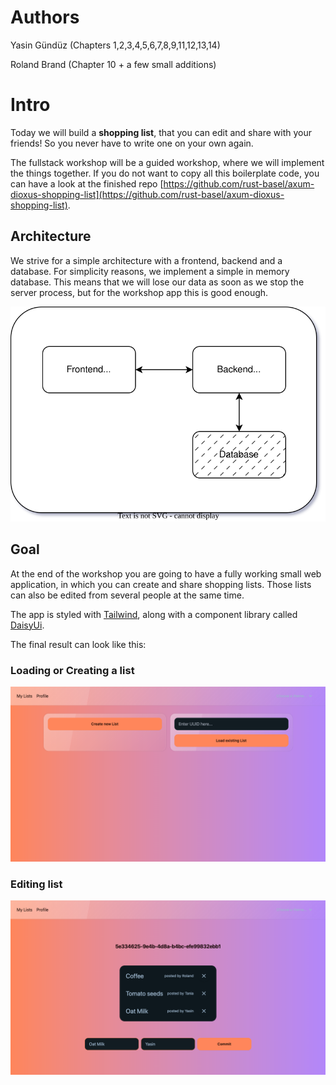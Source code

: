 # Authors
Yasin Gündüz (Chapters 1,2,3,4,5,6,7,8,9,11,12,13,14)

Roland Brand (Chapter 10 + a few small additions)

# Intro

Today we will build a **shopping list**, that you can edit and share with your friends! So you never have to write one
on your own again.

The fullstack workshop will be a guided workshop, where we will implement the things together.
If you do not want to copy all this boilerplate code, you can have a look at the finished repo [https://github.com/rust-basel/axum-dioxus-shopping-list](https://github.com/rust-basel/axum-dioxus-shopping-list).

## Architecture

We strive for a simple architecture with a frontend, backend and a database. For simplicity reasons, we implement a simple in memory database.
This means that we will lose our data as soon as we stop the server process, but for the workshop app this is good enough.

![Simple Architecure for our workshop project](images/arch.svg "Fullstack Architecture")

## Goal

At the end of the workshop you are going to have a fully working small web application, in which you can create and share shopping lists.
Those lists can also be edited from several people at the same time.

The app is styled with [Tailwind](https://tailwindcss.com/), along with a component library called [DaisyUi](https://daisyui.com/).

The final result can look like this:

### Loading or Creating a list
![Page, where you can load a shopping list](images/loading_page.png "Loading a list")

### Editing list
![Page, where you can load a shopping list](images/editing_page.png "Loading a list")